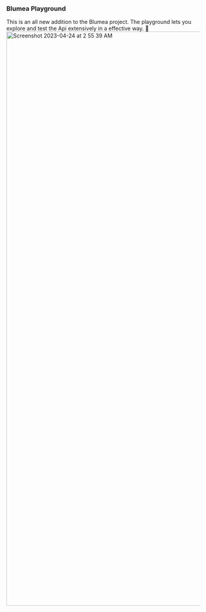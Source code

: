 ### Blumea Playground

This is an all new addition to the Blumea project. The playground lets you explore and test the Api extensively in a effective way. 🤩
<img width="1495" alt="Screenshot 2023-04-24 at 2 55 39 AM" src="https://user-images.githubusercontent.com/114340956/233867077-0c2177b2-f42a-4304-a5a1-a8a8a5a69553.png">
